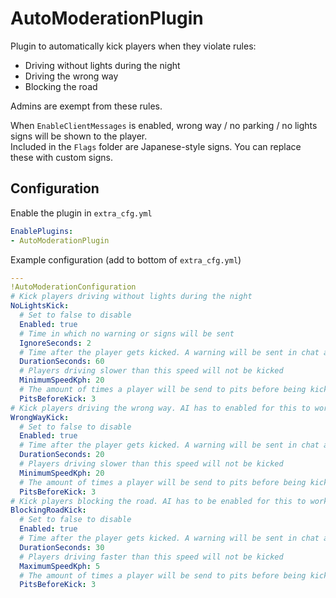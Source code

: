 ﻿# AutoModerationPlugin

Plugin to automatically kick players when they violate rules:
* Driving without lights during the night
* Driving the wrong way
* Blocking the road

Admins are exempt from these rules.

When `EnableClientMessages` is enabled, wrong way / no parking / no lights signs will be shown to the player.  
Included in the `Flags` folder are Japanese-style signs. You can replace these with custom signs.

## Configuration
Enable the plugin in `extra_cfg.yml`
```yaml
EnablePlugins:
- AutoModerationPlugin
```

Example configuration (add to bottom of `extra_cfg.yml`)
```yaml
---
!AutoModerationConfiguration
# Kick players driving without lights during the night
NoLightsKick:
  # Set to false to disable
  Enabled: true
  # Time in which no warning or signs will be sent
  IgnoreSeconds: 2
  # Time after the player gets kicked. A warning will be sent in chat after half this time
  DurationSeconds: 60
  # Players driving slower than this speed will not be kicked
  MinimumSpeedKph: 20
  # The amount of times a player will be send to pits before being kicked
  PitsBeforeKick: 3
# Kick players driving the wrong way. AI has to enabled for this to work
WrongWayKick:
  # Set to false to disable
  Enabled: true
  # Time after the player gets kicked. A warning will be sent in chat after half this time
  DurationSeconds: 20
  # Players driving slower than this speed will not be kicked
  MinimumSpeedKph: 20
  # The amount of times a player will be send to pits before being kicked
  PitsBeforeKick: 3
# Kick players blocking the road. AI has to be enabled for this to work
BlockingRoadKick:
  # Set to false to disable
  Enabled: true
  # Time after the player gets kicked. A warning will be sent in chat after half this time
  DurationSeconds: 30
  # Players driving faster than this speed will not be kicked
  MaximumSpeedKph: 5
  # The amount of times a player will be send to pits before being kicked
  PitsBeforeKick: 3
```
